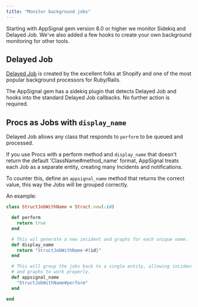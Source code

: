 ```yaml
---
title: "Monitor background jobs"
---
```


Starting with AppSignal gem version 8.0 or higher we monitor Sidekiq and Delayed Job. We've also added a few hooks to create your own background monitoring for other tools.


## Delayed Job

[Delayed Job](https://github.com/collectiveidea/delayed_job) is created by the excellent folks at Shopify and one of the most popular background processors for Ruby/Rails.

The AppSignal gem has a sidekiq plugin that detects Delayed Job and hooks into the standard Delayed Job callbacks. No further action is required.


## Procs as Jobs with `display_name`

Delayed Job allows any class that responds to `perform` to be queued and processed.

If you use Procs with a perform method and `display_name` that doesn't return the default 'ClassName#method_name' format, AppSignal treats each Job as a separate entity, creating many Incidents and notifications.

To counter this, define an `appsignal_name` method that returns the correct value, this way the Jobs will be grouped correctly.

An example:

```ruby
class StructJobWithName < Struct.new(:id)

  def perform
    return true
  end

  # This wil generate a new incident and graphs for each unique name.
  def display_name
    return "StructJobWithName-#{id}"
  end

  # This will group the jobs back to a single entity, allowing incidents
  # and graphs to work properly.
  def appsignal_name
    "StructJobWithName#perform"
  end

end
```
